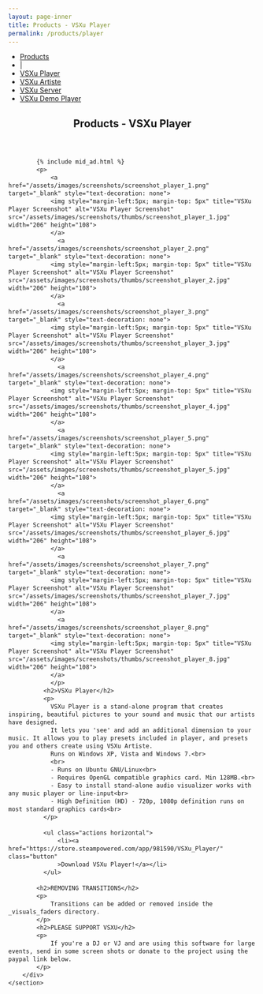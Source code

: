 ```yaml
---
layout: page-inner
title: Products - VSXu Player
permalink: /products/player
---
```

<div id="main" class="alt">
    <section id="one">
        <div class="inner">
            <ul class="actions horizontal">
                <li><a href="/products" class="button">Products</a></li>
                <li>|</li>
                <li><a href="/products/player" class="button special">VSXu Player</a></li>
                <li><a href="/products/artiste" class="button">VSXu Artiste</a></li>
                <li><a href="/products/server" class="button">VSXu Server</a></li>
                <li><a href="/products/demo-player" class="button">VSXu Demo Player</a></li>
            </ul>
            <header class="major">
                <h1>Products - VSXu Player</h1>
            </header>
            
            {% include mid_ad.html %}
            <p>
                <a href="/assets/images/screenshots/screenshot_player_1.png" target="_blank" style="text-decoration: none">
                <img style="margin-left:5px; margin-top: 5px" title="VSXu Player Screenshot" alt="VSXu Player Screenshot" src="/assets/images/screenshots/thumbs/screenshot_player_1.jpg" width="206" height="108">
                </a>
                  <a href="/assets/images/screenshots/screenshot_player_2.png" target="_blank" style="text-decoration: none">
                <img style="margin-left:5px; margin-top: 5px" title="VSXu Player Screenshot" alt="VSXu Player Screenshot" src="/assets/images/screenshots/thumbs/screenshot_player_2.jpg" width="206" height="108">
                </a>
                  <a href="/assets/images/screenshots/screenshot_player_3.png" target="_blank" style="text-decoration: none">
                <img style="margin-left:5px; margin-top: 5px" title="VSXu Player Screenshot" alt="VSXu Player Screenshot" src="/assets/images/screenshots/thumbs/screenshot_player_3.jpg" width="206" height="108">
                </a>
                  <a href="/assets/images/screenshots/screenshot_player_4.png" target="_blank" style="text-decoration: none">
                <img style="margin-left:5px; margin-top: 5px" title="VSXu Player Screenshot" alt="VSXu Player Screenshot" src="/assets/images/screenshots/thumbs/screenshot_player_4.jpg" width="206" height="108">
                </a>
                  <a href="/assets/images/screenshots/screenshot_player_5.png" target="_blank" style="text-decoration: none">
                <img style="margin-left:5px; margin-top: 5px" title="VSXu Player Screenshot" alt="VSXu Player Screenshot" src="/assets/images/screenshots/thumbs/screenshot_player_5.jpg" width="206" height="108">
                </a>
                  <a href="/assets/images/screenshots/screenshot_player_6.png" target="_blank" style="text-decoration: none">
                <img style="margin-left:5px; margin-top: 5px" title="VSXu Player Screenshot" alt="VSXu Player Screenshot" src="/assets/images/screenshots/thumbs/screenshot_player_6.jpg" width="206" height="108">
                </a>
                  <a href="/assets/images/screenshots/screenshot_player_7.png" target="_blank" style="text-decoration: none">
                <img style="margin-left:5px; margin-top: 5px" title="VSXu Player Screenshot" alt="VSXu Player Screenshot" src="/assets/images/screenshots/thumbs/screenshot_player_7.jpg" width="206" height="108">
                </a>
                  <a href="/assets/images/screenshots/screenshot_player_8.png" target="_blank" style="text-decoration: none">
                <img style="margin-left:5px; margin-top: 5px" title="VSXu Player Screenshot" alt="VSXu Player Screenshot" src="/assets/images/screenshots/thumbs/screenshot_player_8.jpg" width="206" height="108">
                </a>
                </p>
              <h2>VSXu Player</h2>
              <p>
                VSXu Player is a stand-alone program that creates inspiring, beautiful pictures to your sound and music that our artists have designed.
                It lets you 'see' and add an additional dimension to your music. It allows you to play presets included in player, and presets you and others create using VSXu Artiste.
                Runs on Windows XP, Vista and Windows 7.<br>
                <br>
                - Runs on Ubuntu GNU/Linux<br>
                - Requires OpenGL compatible graphics card. Min 128MB.<br>
                - Easy to install stand-alone audio visualizer works with any music player or line-input<br>
                - High Definition (HD) - 720p, 1080p definition runs on most standard graphics cards<br>
              </p>

              <ul class="actions horizontal">
                  <li><a href="https://store.steampowered.com/app/981590/VSXu_Player/" class="button" 
                  >Download VSXu Player!</a></li>
              </ul>
                          
            <h2>REMOVING TRANSITIONS</h2>
            <p>
                Transitions can be added or removed inside the _visuals_faders directory.
            </p>
            <h2>PLEASE SUPPORT VSXU</h2>
            <p>
                If you're a DJ or VJ and are using this software for large events, send in some screen shots or donate to the project using the paypal link below.
            </p>
        </div>
    </section>
</div>
